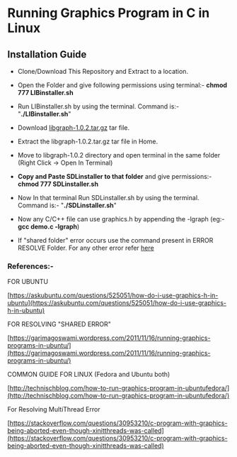 # Running Graphics Program in C in Linux

## Installation Guide
* Clone/Download This Repository and Extract to a location.
* Open the Folder and give following permissions using terminal:- **chmod 777 LIBinstaller.sh**
* Run LIBinstaller.sh by using the terminal. Command is:- "**./LIBinstaller.sh**"

* Download [libgraph-1.0.2.tar.gz](http://download.savannah.gnu.org/releases/libgraph/libgraph-1.0.2.tar.gz) tar file.
* Extract the libgraph-1.0.2.tar.gz tar file in Home.
* Move to libgraph-1.0.2 directory and open terminal in the same folder (Right Click -> Open In Terminal)

* **Copy and Paste SDLinstaller to that folder** and give permissions:- **chmod 777 SDLinstaller.sh**
* Now In that terminal  Run SDLinstaller.sh by using the terminal. Command is:- "**./SDLinstaller.sh**"
* Now any C/C++ file can use graphics.h by appending the -lgraph (eg:- **gcc demo.c -lgraph**)

* If "shared folder" error occurs use the command present in ERROR RESOLVE Folder. For any other error refer [here](https://garimagoswami.wordpress.com/2011/11/16/running-graphics-programs-in-ubuntu/)

### References:-

FOR UBUNTU

[https://askubuntu.com/questions/525051/how-do-i-use-graphics-h-in-ubuntu](https://askubuntu.com/questions/525051/how-do-i-use-graphics-h-in-ubuntu)

FOR RESOLVING "SHARED ERROR"

[https://garimagoswami.wordpress.com/2011/11/16/running-graphics-programs-in-ubuntu/](https://garimagoswami.wordpress.com/2011/11/16/running-graphics-programs-in-ubuntu/)

COMMON GUIDE FOR LINUX (Fedora and Ubuntu both)

[http://technischblog.com/how-to-run-graphics-program-in-ubuntufedora/](http://technischblog.com/how-to-run-graphics-program-in-ubuntufedora/)

For Resolving MultiThread Error

[https://stackoverflow.com/questions/30953210/c-program-with-graphics-being-aborted-even-though-xinitthreads-was-called](https://stackoverflow.com/questions/30953210/c-program-with-graphics-being-aborted-even-though-xinitthreads-was-called)
